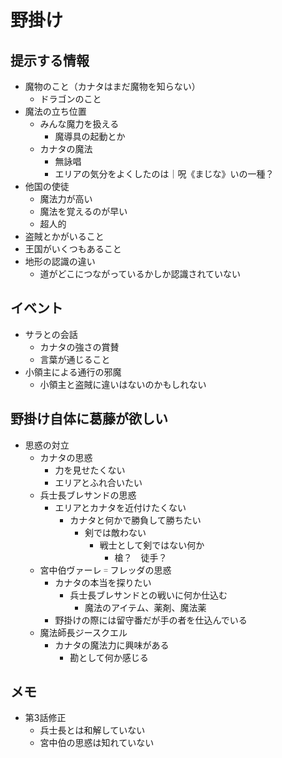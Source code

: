 # 野掛け
## 提示する情報
- 魔物のこと（カナタはまだ魔物を知らない）
  - ドラゴンのこと
- 魔法の立ち位置
  - みんな魔力を扱える
    - 魔導具の起動とか
  - カナタの魔法
    - 無詠唱
    - エリアの気分をよくしたのは｜呪《まじな》いの一種？
- 他国の使徒
  - 魔法力が高い
  - 魔法を覚えるのが早い
  - 超人的
- 盗賊とかがいること
- 王国がいくつもあること
- 地形の認識の違い
  - 道がどこにつながっているかしか認識されていない

## イベント
- サラとの会話
  - カナタの強さの賞賛
  - 言葉が通じること
- 小領主による通行の邪魔
  - 小領主と盗賊に違いはないのかもしれない

## 野掛け自体に葛藤が欲しい
- 思惑の対立
  - カナタの思惑
    - 力を見せたくない
    - エリアとふれ合いたい
  - 兵士長ブレサンドの思惑
    - エリアとカナタを近付けたくない
      - カナタと何かで勝負して勝ちたい
        - 剣では敵わない
          - 戦士として剣ではない何か
            - 槍？　徒手？
  - 宮中伯ヴァーレ゠フレッダの思惑
    - カナタの本当を探りたい
      - 兵士長ブレサンドとの戦いに何か仕込む
        - 魔法のアイテム、薬剤、魔法薬
    - 野掛けの際には留守番だが手の者を仕込んでいる
  - 魔法師長ジースクエル
    - カナタの魔法力に興味がある
      - 勘として何か感じる

## メモ
- 第3話修正
  - 兵士長とは和解していない
  - 宮中伯の思惑は知れていない
